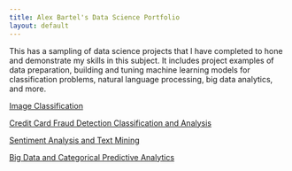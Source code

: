 ```yaml
---
title: Alex Bartel's Data Science Portfolio
layout: default
---
```


This has a sampling of data science projects that I have completed to hone and demonstrate my skills in this subject. It includes project examples of data preparation, building and tuning machine learning models for classification problems, natural language processing, big data analytics, and more.

[Image Classification](https://github.com/albartel/albartel.github.io/blob/main/Image%20Classification.ipynb)

[Credit Card Fraud Detection Classification and Analysis](https://github.com/albartel/albartel.github.io/blob/main/Credit%20Card%20Fraud%20Predictions%20Project%20(3).ipynb)

[Sentiment Analysis and Text Mining](https://github.com/albartel/albartel.github.io/blob/main/Sentiment%20Analysis.ipynb)

[Big Data and Categorical Predictive Analytics](https://htmlpreview.github.io/?https://github.com/albartel/albartel.github.io/blob/main/Categorical%20Predictions.html)
